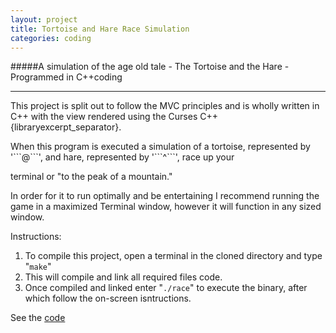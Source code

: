 ```yaml
---
layout: project
title: Tortoise and Hare Race Simulation
categories: coding
---
```


#####A simulation of the age old tale - The Tortoise and the Hare - Programmed in C++coding

***

This project is split out to follow the MVC principles and is wholly written in C++ with the view rendered using the Curses C++ {libraryexcerpt_separator}.
<!-- abridge -->When this program is executed a simulation of a tortoise, represented by '```@```', and hare, represented by '```^```', race up your 
terminal or "to the peak of a mountain."


In order for it to run optimally and be entertaining I recommend running the game in a maximized Terminal window, however it will function in any sized window.

Instructions:

1. To compile this project, open a terminal in the cloned directory and type "```make```" 
2. This will compile and link all required files code.  
3. Once compiled and linked enter "```./race```" to execute the binary, after which follow the on-screen isntructions.

See the [code](https://github.com/mgingras/theTortoiseAndTheHare)